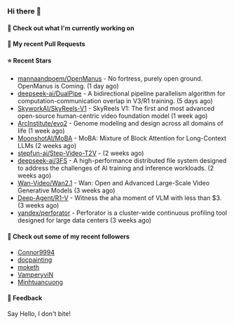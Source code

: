 ### Hi there 👋

#### 👷 Check out what I'm currently working on

#### 🔨 My recent Pull Requests


#### ⭐ Recent Stars

- [mannaandpoem/OpenManus](https://github.com/mannaandpoem/OpenManus) - No fortress, purely open ground.  OpenManus is Coming. (1 day ago)
- [deepseek-ai/DualPipe](https://github.com/deepseek-ai/DualPipe) - A bidirectional pipeline parallelism algorithm for computation-communication overlap in V3/R1 training. (5 days ago)
- [SkyworkAI/SkyReels-V1](https://github.com/SkyworkAI/SkyReels-V1) - SkyReels V1: The first and most advanced open-source human-centric video foundation model (1 week ago)
- [ArcInstitute/evo2](https://github.com/ArcInstitute/evo2) - Genome modeling and design across all domains of life (1 week ago)
- [MoonshotAI/MoBA](https://github.com/MoonshotAI/MoBA) - MoBA: Mixture of Block Attention for Long-Context LLMs (2 weeks ago)
- [stepfun-ai/Step-Video-T2V](https://github.com/stepfun-ai/Step-Video-T2V) -  (2 weeks ago)
- [deepseek-ai/3FS](https://github.com/deepseek-ai/3FS) -  A high-performance distributed file system designed to address the challenges of AI training and inference workloads.  (2 weeks ago)
- [Wan-Video/Wan2.1](https://github.com/Wan-Video/Wan2.1) - Wan: Open and Advanced Large-Scale Video Generative Models (3 weeks ago)
- [Deep-Agent/R1-V](https://github.com/Deep-Agent/R1-V) - Witness the aha moment of VLM with less than $3. (3 weeks ago)
- [yandex/perforator](https://github.com/yandex/perforator) - Perforator is a cluster-wide continuous profiling tool designed for large data centers (3 weeks ago)

#### 👯 Check out some of my recent followers

- [Connor9994](https://github.com/Connor9994)
- [docpainting](https://github.com/docpainting)
- [moketh](https://github.com/moketh)
- [VamperyviN](https://github.com/VamperyviN)
- [Minhtuancuong](https://github.com/Minhtuancuong)

#### 💬 Feedback

Say Hello, I don't bite!